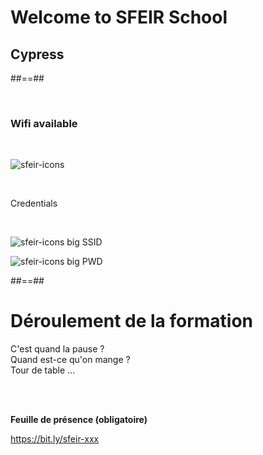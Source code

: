 <!-- .slide: class="first-slide" sfeir-level="2" sfeir-techno="Cypress" -->

# **Welcome to SFEIR School**

## **Cypress**

##==##

<!-- .slide: class="bg-blur" -->

<br>

### Wifi available

<br>

![sfeir-icons](wifi)<!-- .element: style="--icon-size:300px; --icon-color:var(--light-grey);" -->

<br>

Credentials

<!-- .element: class="center" -->
<br>

![sfeir-icons big](user)<!-- .element: style="--icon-color:var(--light-grey);" --> SSID

![sfeir-icons big](lock)<!-- .element: style="--icon-color:var(--light-grey);" --> PWD

##==##

# Déroulement de la formation

<p class="center">
C'est quand la pause ?<br>
Quand est-ce qu'on mange ?<br>
Tour de table ...
</p>
<br><br>

**Feuille de présence (obligatoire)** <!-- .element: class="center" -->

https://bit.ly/sfeir-xxx <!-- .element: class="center" -->
